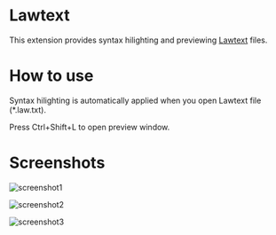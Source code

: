 Lawtext
========================

This extension provides syntax hilighting and previewing [Lawtext](https://github.com/yamachig/lawtext) files.

How to use
========================

Syntax hilighting is automatically applied when you open Lawtext file (*.law.txt).

Press Ctrl+Shift+L to open preview window.

Screenshots
========================

![screenshot1](https://github.com/yamachig/Lawtext/wiki/images/screenshot1.png)

![screenshot2](https://github.com/yamachig/Lawtext/wiki/images/screenshot2.png)

![screenshot3](https://github.com/yamachig/Lawtext/wiki/images/screenshot3.png)

